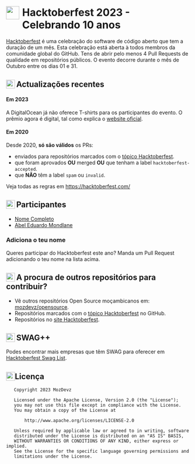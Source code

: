 

<h1> <img style="float: left; width: 36px; padding-right: 8px" src="assets/icon_10@2x.png"> Hacktoberfest 2023 - Celebrando 10 anos </h1>

[Hacktoberfest](https://hacktoberfest.com) é uma celebração do software de código aberto que tem a duração de um mês.
Esta celebração está aberta à todos membros da comunidade global do GitHub. Tens de abrir pelo menos 4 Pull Requests de qualidade em repositórios
públicos.
O evento decorre durante o mês de Outubro entre os dias 01 e 31.

<h2> <img style="float: left; width: 24px; padding-right: 4px" src="assets/icon_04@1x.png"> Actualizações recentes </h2>

#### Em 2023

A DigitalOcean já não oferece T-shirts para os participantes do evento. O prêmio agora é digital, tal como explica o [website oficial](https://hacktoberfest.com/about/#digital-rewards).

#### Em 2020

Desde 2020, **só são válidos** os PRs:
- enviados para repositórios marcados com o [tópico Hacktoberfest](https://github.com/topics/hacktoberfest).
- que foram aprovados **OU** merged **OU** que tenham a label `hacktoberfest-accepted`.
- que **NÃO** têm a label `spam` ou `invalid`.

Veja todas as regras em https://hacktoberfest.com/

<h2> <img style="float: left; width: 24px; padding-right: 4px" src="assets/icon_08@1x.png"> Participantes </h2>

- [Nome Completo](https://github.com/username)
- [Abel Eduardo Mondlane](https://github.com/hc12r)


### Adiciona o teu nome

Queres participar do Hacktoberfest este ano? Manda um Pull Request adicionando o teu nome na lista acima.

<h2> <img style="float: left; width: 24px; padding-right: 4px" src="assets/icon_05@1x.png"> A procura de outros repositórios para contribuir? </h2>

- Vê outros repositórios Open Source moçambicanos em: [mozdevz/opensource](https://github.com/mozdevz/opensource).
- Repositórios marcados com o [tópico Hacktoberfest](https://github.com/topics/hacktoberfest) no GitHub.
- Repositórios no [site Hacktoberfest](https://hacktoberfest.com/#projects).

<h2> <img style="float: left; width: 24px; padding-right: 4px" src="assets/icon_07@1x.png"> SWAG++ </h2>

Podes encontrar mais empresas que têm SWAG para oferecer em [Hacktoberfest Swag List](https://hacktoberfestswaglist.com/list/).


<h2> <img style="float: left; width: 24px" src="assets/icon_03@1x.png"> Licença </h2>

       Copyright 2023 MozDevz

       Licensed under the Apache License, Version 2.0 (the "License");
       you may not use this file except in compliance with the License.
       You may obtain a copy of the License at

           http://www.apache.org/licenses/LICENSE-2.0

       Unless required by applicable law or agreed to in writing, software
       distributed under the License is distributed on an "AS IS" BASIS,
       WITHOUT WARRANTIES OR CONDITIONS OF ANY KIND, either express or implied.
       See the License for the specific language governing permissions and
       limitations under the License.
